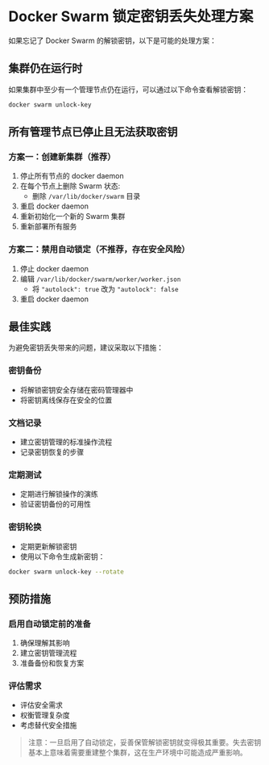 # Docker Swarm 锁定密钥丢失处理方案

如果忘记了 Docker Swarm 的解锁密钥，以下是可能的处理方案：

## 集群仍在运行时

如果集群中至少有一个管理节点仍在运行，可以通过以下命令查看解锁密钥：
```bash
docker swarm unlock-key
```

## 所有管理节点已停止且无法获取密钥

### 方案一：创建新集群（推荐）

1. 停止所有节点的 docker daemon
2. 在每个节点上删除 Swarm 状态:
   - 删除 `/var/lib/docker/swarm` 目录
3. 重启 docker daemon
4. 重新初始化一个新的 Swarm 集群
5. 重新部署所有服务

### 方案二：禁用自动锁定（不推荐，存在安全风险）

1. 停止 docker daemon
2. 编辑 `/var/lib/docker/swarm/worker/worker.json`
   - 将 `"autolock": true` 改为 `"autolock": false`
3. 重启 docker daemon

## 最佳实践

为避免密钥丢失带来的问题，建议采取以下措施：

### 密钥备份
- 将解锁密钥安全存储在密码管理器中
- 将密钥离线保存在安全的位置

### 文档记录
- 建立密钥管理的标准操作流程
- 记录密钥恢复的步骤

### 定期测试
- 定期进行解锁操作的演练
- 验证密钥备份的可用性

### 密钥轮换
- 定期更新解锁密钥
- 使用以下命令生成新密钥：

```bash
docker swarm unlock-key --rotate
```

## 预防措施

### 启用自动锁定前的准备
1. 确保理解其影响
2. 建立密钥管理流程
3. 准备备份和恢复方案

### 评估需求
- 评估安全需求
- 权衡管理复杂度
- 考虑替代安全措施

> 注意：一旦启用了自动锁定，妥善保管解锁密钥就变得极其重要。失去密钥基本上意味着需要重建整个集群，这在生产环境中可能造成严重影响。
